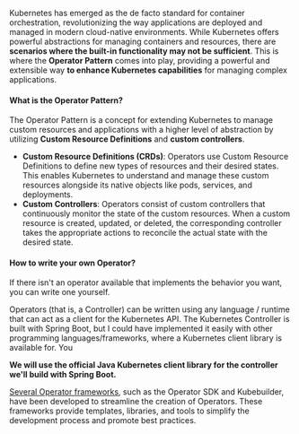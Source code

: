 Kubernetes has emerged as the de facto standard for container orchestration, revolutionizing the way applications are deployed and managed in modern cloud-native environments. While Kubernetes offers powerful abstractions for managing containers and resources, there are **scenarios where the built-in functionality may not be sufficient**. This is where the **Operator Pattern** comes into play, providing a powerful and extensible way **to enhance Kubernetes capabilities** for managing complex applications.

#### What is the Operator Pattern?

The Operator Pattern is a concept for extending Kubernetes to manage custom resources and applications with a higher level of abstraction by utilizing **Custom Resource Definitions** and **custom controllers**.
- **Custom Resource Definitions (CRDs)**: Operators use Custom Resource Definitions to define new types of resources and their desired states. This enables Kubernetes to understand and manage these custom resources alongside its native objects like pods, services, and deployments.
- **Custom Controllers**: Operators consist of custom controllers that continuously monitor the state of the custom resources. When a custom resource is created, updated, or deleted, the corresponding controller takes the appropriate actions to reconcile the actual state with the desired state.

#### How to write your own Operator?

If there isn't an operator available that implements the behavior you want, you can write one yourself.

Operators (that is, a Controller) can be written using any language / runtime that can act as a client for the Kubernetes API.
The Kubernetes Controller is built with Spring Boot, but I could have implemented it easily with other programming languages/frameworks, where a Kubernetes client library is available for. You

**We will use the official Java Kubernetes client library for the controller we'll build with Spring Boot.**

[Several Operator frameworks](https://kubernetes.io/docs/concepts/extend-kubernetes/operator/#writing-operator), such as the Operator SDK and Kubebuilder, have been developed to streamline the creation of Operators. These frameworks provide templates, libraries, and tools to simplify the development process and promote best practices.



